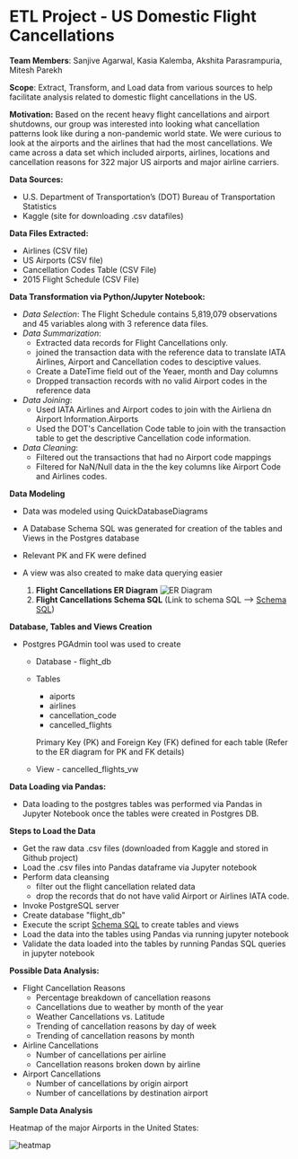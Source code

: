 # ETL Project - US Domestic Flight Cancellations

**Team Members**: Sanjive Agarwal, Kasia Kalemba, Akshita Parasrampuria, Mitesh Parekh

**Scope**: Extract, Transform, and Load data from various sources to help facilitate analysis related to domestic flight cancellations in the US.

**Motivation:**
Based on the recent heavy flight cancellations and airport shutdowns, our group was interested into looking what cancellation patterns look like during a non-pandemic world state. We were curious to look at the airports and the airlines that had the most cancellations. We came across a data set which included airports, airlines, locations and cancellation reasons for 322 major US airports and major airline carriers.

**Data Sources:**
*	U.S. Department of Transportation’s (DOT) Bureau of Transportation Statistics
*	Kaggle (site for downloading .csv datafiles)

**Data Files Extracted:**
*	Airlines (CSV file)
*	US Airports (CSV file)
*	Cancellation Codes Table (CSV File)
*	2015 Flight Schedule (CSV File)

**Data Transformation via Python/Jupyter Notebook:**
*	*Data Selection*: The Flight Schedule contains 5,819,079 observations and 45 variables along with 3 reference data files.
*	*Data Summarization*:
    *   Extracted data records for Flight Cancellations only.
    *   joined the transaction data with the reference data to translate IATA Airlines, Airport and Cancellation codes to desciptive values.
    *   Create a DateTime field out of the Yeaer, month and Day columns
    *   Dropped transaction records with no valid Airport codes in the reference data
*	*Data Joining*:
    -	Used IATA Airlines and Airport codes to join with the Airliena dn Airport Information.Airports
    -	Used the DOT's Cancellation Code table to join with the transaction table to get the descriptive Cancellation code information.
*	*Data Cleaning*:
    *   Filtered out the transactions that had no Airport code mappings
    *   Filtered for NaN/Null data in the the key columns like Airport Code and Airlines codes.

**Data Modeling**
*   Data was modeled using QuickDatabaseDiagrams
*   A Database Schema SQL was generated for creation of the tables and Views in the Postgres database
*   Relevant PK and FK were defined
*   A view was also created to make data querying easier

    1. **Flight Cancellations ER Diagram**
![ER Diagram](/doc/cancelled_flights-erd.png)
    2. **Flight Cancellations Schema SQL**
(Link to schema SQL --> [Schema SQL](/doc/cancelled_flights-schema.sql))

**Database, Tables and Views Creation**
*   Postgres PGAdmin tool was used to create
    *   Database - flight_db
    *   Tables
        -   aiports
        -   airlines
        -   cancellation_code
        -   cancelled_flights

        Primary Key (PK) and Foreign Key (FK) defined for each table (Refer to the ER diagram for PK and FK details)
    *   View  - cancelled_flights_vw

**Data Loading via Pandas:**
*	Data loading to the postgres tables was performed via Pandas in Jupyter Notebook once the tables were created in Postgres DB.

**Steps to Load the Data**
* Get the raw data .csv files (downloaded from Kaggle and stored in Github project)
* Load the .csv files into Pandas dataframe via Jupyter notebook
* Perform data cleansing
    * filter out the flight cancellation related data
    * drop the records that do not have valid Airport or Airlines IATA code.
* Invoke PostgreSQL server
* Create database "flight_db"
* Execute the script [Schema SQL](/doc/cancelled_flights-schema.sql) to create tables and views
* Load the data into the tables using Pandas via running jupyter notebook
* Validate the data loaded into the tables by running Pandas SQL queries in jupyter notebook

**Possible Data Analysis:**
*	Flight Cancellation Reasons 
    -	Percentage breakdown of cancellation reasons
    -	Cancellations due to weather by month of the year
    -	Weather Cancellations vs. Latitude
    -	Trending of cancellation reasons by day of week
    -	Trending of cancellation reasons by month
*	Airline Cancellations
    -	Number of cancellations per airline
    -	Cancellation reasons broken down by airline
*	Airport Cancellations
    -	Number of cancellations by origin airport
    -	Number of cancellations by destination airport

**Sample Data Analysis**

Heatmap of the major Airports in the United States:

![heatmap](doc/heatmap.png)


